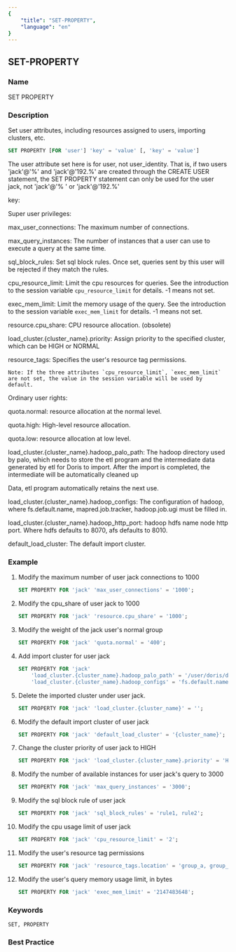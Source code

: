 ```yaml
---
{
    "title": "SET-PROPERTY",
    "language": "en"
}
---
```


<!--
Licensed to the Apache Software Foundation (ASF) under one
or more contributor license agreements.  See the NOTICE file
distributed with this work for additional information
regarding copyright ownership.  The ASF licenses this file
to you under the Apache License, Version 2.0 (the
"License"); you may not use this file except in compliance
with the License.  You may obtain a copy of the License at

  http://www.apache.org/licenses/LICENSE-2.0

Unless required by applicable law or agreed to in writing,
software distributed under the License is distributed on an
"AS IS" BASIS, WITHOUT WARRANTIES OR CONDITIONS OF ANY
KIND, either express or implied.  See the License for the
specific language governing permissions and limitations
under the License.
-->

## SET-PROPERTY

### Name

SET PROPERTY

### Description

Set user attributes, including resources assigned to users, importing clusters, etc.

```sql
SET PROPERTY [FOR 'user'] 'key' = 'value' [, 'key' = 'value']
````

The user attribute set here is for user, not user_identity. That is, if two users 'jack'@'%' and 'jack'@'192.%' are created through the CREATE USER statement, the SET PROPERTY statement can only be used for the user jack, not 'jack'@'% ' or 'jack'@'192.%'

key:

Super user privileges:

 max_user_connections: The maximum number of connections.

 max_query_instances: The number of instances that a user can use to execute a query at the same time.

 sql_block_rules: Set sql block rules. Once set, queries sent by this user will be rejected if they match the rules.

 cpu_resource_limit: Limit the cpu resources for queries. See the introduction to the session variable `cpu_resource_limit` for details. -1 means not set.

 exec_mem_limit: Limit the memory usage of the query. See the introduction to the session variable `exec_mem_limit` for details. -1 means not set.

 resource.cpu_share: CPU resource allocation. (obsolete)

 load_cluster.{cluster_name}.priority: Assign priority to the specified cluster, which can be HIGH or NORMAL

 resource_tags: Specifies the user's resource tag permissions.

    Note: If the three attributes `cpu_resource_limit`, `exec_mem_limit` are not set, the value in the session variable will be used by default.

Ordinary user rights:

 quota.normal: resource allocation at the normal level.

 quota.high: High-level resource allocation.

 quota.low: resource allocation at low level.

 load_cluster.{cluster_name}.hadoop_palo_path: The hadoop directory used by palo, which needs to store the etl program and the intermediate data generated by etl for Doris to import. After the import is completed, the intermediate will be automatically cleaned up

Data, etl program automatically retains the next use.

 load_cluster.{cluster_name}.hadoop_configs: The configuration of hadoop, where fs.default.name, mapred.job.tracker, hadoop.job.ugi must be filled in.

 load_cluster.{cluster_name}.hadoop_http_port: hadoop hdfs name node http port. Where hdfs defaults to 8070, afs defaults to 8010.

 default_load_cluster: The default import cluster.

### Example

1. Modify the maximum number of user jack connections to 1000

   ```sql
   SET PROPERTY FOR 'jack' 'max_user_connections' = '1000';
   ````

2. Modify the cpu_share of user jack to 1000

   ```sql
   SET PROPERTY FOR 'jack' 'resource.cpu_share' = '1000';
   ````

3. Modify the weight of the jack user's normal group

   ```sql
   SET PROPERTY FOR 'jack' 'quota.normal' = '400';
   ````

4. Add import cluster for user jack

   ```sql
   SET PROPERTY FOR 'jack'
       'load_cluster.{cluster_name}.hadoop_palo_path' = '/user/doris/doris_path',
       'load_cluster.{cluster_name}.hadoop_configs' = 'fs.default.name=hdfs://dpp.cluster.com:port;mapred.job.tracker=dpp.cluster.com:port;hadoop.job.ugi=user ,password;mapred.job.queue.name=job_queue_name_in_hadoop;mapred.job.priority=HIGH;';
   ````

5. Delete the imported cluster under user jack.

   ```sql
   SET PROPERTY FOR 'jack' 'load_cluster.{cluster_name}' = '';
   ````

6. Modify the default import cluster of user jack

   ```sql
   SET PROPERTY FOR 'jack' 'default_load_cluster' = '{cluster_name}';
   ````

7. Change the cluster priority of user jack to HIGH

   ```sql
   SET PROPERTY FOR 'jack' 'load_cluster.{cluster_name}.priority' = 'HIGH';
   ````

8. Modify the number of available instances for user jack's query to 3000

   ```sql
   SET PROPERTY FOR 'jack' 'max_query_instances' = '3000';
   ````

9. Modify the sql block rule of user jack

   ```sql
   SET PROPERTY FOR 'jack' 'sql_block_rules' = 'rule1, rule2';
   ````

10. Modify the cpu usage limit of user jack

    ```sql
    SET PROPERTY FOR 'jack' 'cpu_resource_limit' = '2';
    ````

11. Modify the user's resource tag permissions

    ```sql
    SET PROPERTY FOR 'jack' 'resource_tags.location' = 'group_a, group_b';
    ````

12. Modify the user's query memory usage limit, in bytes

    ```sql
    SET PROPERTY FOR 'jack' 'exec_mem_limit' = '2147483648';
    ````

### Keywords

    SET, PROPERTY

### Best Practice

